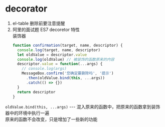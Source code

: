 # decorator

1. el-table 删除前要注意提醒  
2. 阿里的面试题 ES7 decoretor 特性  
   装饰器  
   ```js
   function confirmation(target, name, descriptor) {
     console.log(target, name, descriptor)
     let oldValue = descriptor.value
     console.log(oldValue) // 被装饰的函数原来的内容
     descriptor.value = function(...args) {
       // console.log(args)
       MessageBox.confirm('您确定要删除吗', '提示')
         .then(oldValue.bind(this, ...args))
         .catch(() => {})
     }
     return descriptor
   }
   ```
  `oldValue.bind(this, ...args)` --- 混入原来的函数中，把原来的函数拿到装饰器中的环境中执行一遍  
  原来的函数不会改变，只是增加了一些新的功能  